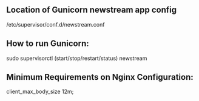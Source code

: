 ## Location of Gunicorn newstream app config
/etc/supervisor/conf.d/newstream.conf

## How to run Gunicorn:
sudo supervisorctl (start/stop/restart/status) newstream

## Minimum Requirements on Nginx Configuration:
client_max_body_size 12m;